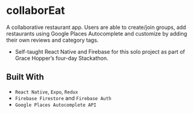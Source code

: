 # collaborEat
A collaborative restaurant app. Users are able to create/join groups, add restaurants using Google Places Autocomplete and customize by adding their own reviews and category tags. 

* Self-taught React Native and Firebase for this solo project as part of Grace Hopper’s four-day Stackathon.

## Built With
* ```React Native```, ```Expo```, ```Redux```
* ```Firebase Firestore``` and ```Firebase Auth```
* ```Google Places Autocomplete API```
